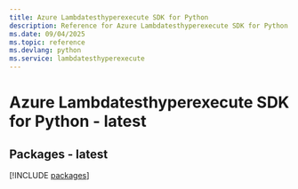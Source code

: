 ```yaml
---
title: Azure Lambdatesthyperexecute SDK for Python
description: Reference for Azure Lambdatesthyperexecute SDK for Python
ms.date: 09/04/2025
ms.topic: reference
ms.devlang: python
ms.service: lambdatesthyperexecute
---
```

# Azure Lambdatesthyperexecute SDK for Python - latest
## Packages - latest
[!INCLUDE [packages](lambdatesthyperexecute-index.md)]